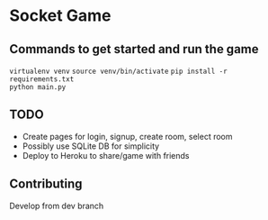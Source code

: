 # Socket Game

## Commands to get started and run the game
`virtualenv venv` 
`source venv/bin/activate` 
`pip install -r requirements.txt`  
`python main.py`  

## TODO
* Create pages for login, signup, create room, select room
* Possibly use SQLite DB for simplicity
* Deploy to Heroku to share/game with friends

## Contributing
Develop from dev branch
